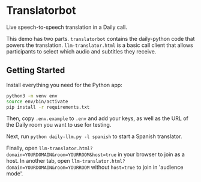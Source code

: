 # Translatorbot

Live speech-to-speech translation in a Daily call.

This demo has two parts. `translatorbot` contains the daily-python code that powers the translation. `llm-translator.html` is a basic call client that allows participants to select which audio and subtitles they receive.

## Getting Started

Install everything you need for the Python app:

```bash
python3 -m venv env
source env/bin/activate
pip install -r requirements.txt
```

Then, copy `.env.example` to `.env` and add your keys, as well as the URL of the Daily room you want to use for testing.

Next, run `python daily-llm.py -l spanish` to start a Spanish translator.

Finally, open `llm-translator.html?domain=YOURDOMAIN&room=YOURROOM&host=true` in your browser to join as a host. In another tab, open `llm-translator.html?domain=YOURDOMAIN&room=YOURROOM` without `host=true` to join in 'audience mode'.
